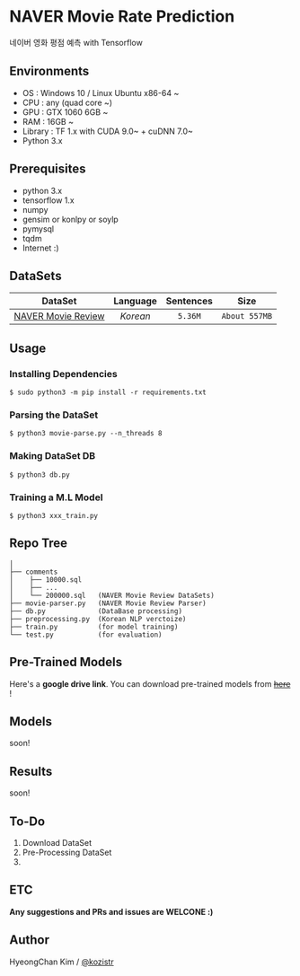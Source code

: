 # NAVER Movie Rate Prediction
네이버 영화 평점 예측 with Tensorflow

## Environments
* OS  : Windows 10 / Linux Ubuntu x86-64 ~
* CPU : any (quad core ~)
* GPU : GTX 1060 6GB ~
* RAM : 16GB ~
* Library : TF 1.x with CUDA 9.0~ + cuDNN 7.0~
* Python 3.x

## Prerequisites
* python 3.x
* tensorflow 1.x
* numpy
* gensim or konlpy or soylp
* pymysql
* tqdm
* Internet :)

## DataSets

| DataSet  |  Language  | Sentences | Size |
|:---:|:---:|:---:|:---:|
| [NAVER Movie Review](http://movie.naver.com) | *Korean* | ```5.36M``` | ```About 557MB``` | 

## Usage
### Installing Dependencies
    $ sudo python3 -m pip install -r requirements.txt
### Parsing the DataSet
    $ python3 movie-parse.py --n_threads 8
### Making DataSet DB
    $ python3 db.py
### Training a M.L Model
    $ python3 xxx_train.py

## Repo Tree
```
│
├── comments
│    ├── 10000.sql
│    ├── ...
│    └── 200000.sql   (NAVER Movie Review DataSets)
├── movie-parser.py   (NAVER Movie Review Parser)
├── db.py             (DataBase processing)
├── preprocessing.py  (Korean NLP verctoize)
├── train.py          (for model training)
└── test.py           (for evaluation)
```

## Pre-Trained Models

Here's a **google drive link**. You can download pre-trained models from [~~here~~]() !

## Models

soon!

## Results

soon!

## To-Do
1. Download DataSet
2. Pre-Processing DataSet
3. 

## ETC

**Any suggestions and PRs and issues are WELCONE :)**

## Author
HyeongChan Kim / [@kozistr](http://kozistr.tech)

